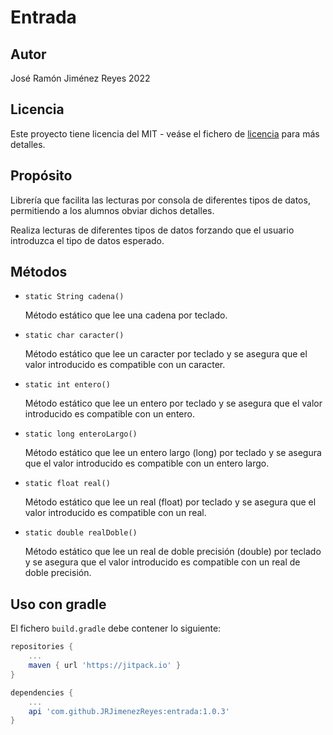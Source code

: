 # Entrada


## Autor

José Ramón Jiménez Reyes 2022


## Licencia


Este proyecto tiene licencia del MIT - veáse el fichero de [licencia](LICENSE.md) para más detalles.


## Propósito

Librería que facilita las lecturas por consola de diferentes tipos de datos, permitiendo a los alumnos obviar dichos detalles.

Realiza lecturas de diferentes tipos de datos forzando que el usuario introduzca el tipo de datos esperado.


## Métodos

- `static String cadena()`
    
    Método estático que lee una cadena por teclado.
    
- `static char caracter()`

    Método estático que lee un caracter por teclado y se asegura que el valor introducido es compatible con un caracter.
    
- `static int entero()`

    Método estático que lee un entero por teclado y se asegura que el valor introducido es compatible con un entero.
    
- `static long enteroLargo()`

    Método estático que lee un entero largo (long) por teclado y se asegura que el valor introducido es compatible con un entero largo.
    
- `static float real()`

    Método estático que lee un real (float) por teclado y se asegura que el valor introducido es compatible con un real.
    
- `static double realDoble()`

    Método estático que lee un real de doble precisión (double) por teclado y se asegura que el valor introducido es compatible con un real de doble precisión.

## Uso con gradle

El fichero `build.gradle` debe contener lo siguiente:

~~~gradle
repositories {
    ...
	maven { url 'https://jitpack.io' }
}

dependencies {
    ...
	api 'com.github.JRJimenezReyes:entrada:1.0.3'
}
~~~